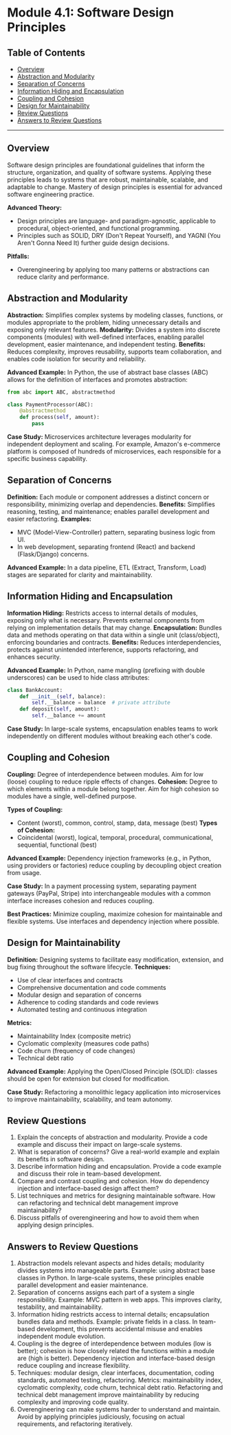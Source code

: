 # Module 4.1: Software Design Principles

## Table of Contents
- [Overview](#overview)
- [Abstraction and Modularity](#abstraction-and-modularity)
- [Separation of Concerns](#separation-of-concerns)
- [Information Hiding and Encapsulation](#information-hiding-and-encapsulation)
- [Coupling and Cohesion](#coupling-and-cohesion)
- [Design for Maintainability](#design-for-maintainability)
- [Review Questions](#review-questions)
- [Answers to Review Questions](#answers-to-review-questions)

---

## Overview
Software design principles are foundational guidelines that inform the structure, organization, and quality of software systems. Applying these principles leads to systems that are robust, maintainable, scalable, and adaptable to change. Mastery of design principles is essential for advanced software engineering practice.

**Advanced Theory:**
- Design principles are language- and paradigm-agnostic, applicable to procedural, object-oriented, and functional programming.
- Principles such as SOLID, DRY (Don't Repeat Yourself), and YAGNI (You Aren't Gonna Need It) further guide design decisions.

**Pitfalls:**
- Overengineering by applying too many patterns or abstractions can reduce clarity and performance.

## Abstraction and Modularity
**Abstraction:** Simplifies complex systems by modeling classes, functions, or modules appropriate to the problem, hiding unnecessary details and exposing only relevant features.
**Modularity:** Divides a system into discrete components (modules) with well-defined interfaces, enabling parallel development, easier maintenance, and independent testing.
**Benefits:** Reduces complexity, improves reusability, supports team collaboration, and enables code isolation for security and reliability.

**Advanced Example:**
In Python, the use of abstract base classes (ABC) allows for the definition of interfaces and promotes abstraction:
```python
from abc import ABC, abstractmethod

class PaymentProcessor(ABC):
    @abstractmethod
    def process(self, amount):
        pass
```

**Case Study:**
Microservices architecture leverages modularity for independent deployment and scaling. For example, Amazon's e-commerce platform is composed of hundreds of microservices, each responsible for a specific business capability.

## Separation of Concerns
**Definition:** Each module or component addresses a distinct concern or responsibility, minimizing overlap and dependencies.
**Benefits:** Simplifies reasoning, testing, and maintenance; enables parallel development and easier refactoring.
**Examples:**
- MVC (Model-View-Controller) pattern, separating business logic from UI.
- In web development, separating frontend (React) and backend (Flask/Django) concerns.

**Advanced Example:**
In a data pipeline, ETL (Extract, Transform, Load) stages are separated for clarity and maintainability.

## Information Hiding and Encapsulation
**Information Hiding:** Restricts access to internal details of modules, exposing only what is necessary. Prevents external components from relying on implementation details that may change.
**Encapsulation:** Bundles data and methods operating on that data within a single unit (class/object), enforcing boundaries and contracts.
**Benefits:** Reduces interdependencies, protects against unintended interference, supports refactoring, and enhances security.

**Advanced Example:**
In Python, name mangling (prefixing with double underscores) can be used to hide class attributes:
```python
class BankAccount:
    def __init__(self, balance):
        self.__balance = balance  # private attribute
    def deposit(self, amount):
        self.__balance += amount
```

**Case Study:**
In large-scale systems, encapsulation enables teams to work independently on different modules without breaking each other's code.

## Coupling and Cohesion
**Coupling:** Degree of interdependence between modules. Aim for low (loose) coupling to reduce ripple effects of changes.
**Cohesion:** Degree to which elements within a module belong together. Aim for high cohesion so modules have a single, well-defined purpose.

**Types of Coupling:**
- Content (worst), common, control, stamp, data, message (best)
**Types of Cohesion:**
- Coincidental (worst), logical, temporal, procedural, communicational, sequential, functional (best)

**Advanced Example:**
Dependency injection frameworks (e.g., in Python, using providers or factories) reduce coupling by decoupling object creation from usage.

**Case Study:**
In a payment processing system, separating payment gateways (PayPal, Stripe) into interchangeable modules with a common interface increases cohesion and reduces coupling.

**Best Practices:** Minimize coupling, maximize cohesion for maintainable and flexible systems. Use interfaces and dependency injection where possible.

## Design for Maintainability
**Definition:** Designing systems to facilitate easy modification, extension, and bug fixing throughout the software lifecycle.
**Techniques:**
- Use of clear interfaces and contracts
- Comprehensive documentation and code comments
- Modular design and separation of concerns
- Adherence to coding standards and code reviews
- Automated testing and continuous integration

**Metrics:**
- Maintainability Index (composite metric)
- Cyclomatic complexity (measures code paths)
- Code churn (frequency of code changes)
- Technical debt ratio

**Advanced Example:**
Applying the Open/Closed Principle (SOLID): classes should be open for extension but closed for modification.

**Case Study:**
Refactoring a monolithic legacy application into microservices to improve maintainability, scalability, and team autonomy.

## Review Questions
1. Explain the concepts of abstraction and modularity. Provide a code example and discuss their impact on large-scale systems.
2. What is separation of concerns? Give a real-world example and explain its benefits in software design.
3. Describe information hiding and encapsulation. Provide a code example and discuss their role in team-based development.
4. Compare and contrast coupling and cohesion. How do dependency injection and interface-based design affect them?
5. List techniques and metrics for designing maintainable software. How can refactoring and technical debt management improve maintainability?
6. Discuss pitfalls of overengineering and how to avoid them when applying design principles.

## Answers to Review Questions
1. Abstraction models relevant aspects and hides details; modularity divides systems into manageable parts. Example: using abstract base classes in Python. In large-scale systems, these principles enable parallel development and easier maintenance.
2. Separation of concerns assigns each part of a system a single responsibility. Example: MVC pattern in web apps. This improves clarity, testability, and maintainability.
3. Information hiding restricts access to internal details; encapsulation bundles data and methods. Example: private fields in a class. In team-based development, this prevents accidental misuse and enables independent module evolution.
4. Coupling is the degree of interdependence between modules (low is better); cohesion is how closely related the functions within a module are (high is better). Dependency injection and interface-based design reduce coupling and increase flexibility.
5. Techniques: modular design, clear interfaces, documentation, coding standards, automated testing, refactoring. Metrics: maintainability index, cyclomatic complexity, code churn, technical debt ratio. Refactoring and technical debt management improve maintainability by reducing complexity and improving code quality.
6. Overengineering can make systems harder to understand and maintain. Avoid by applying principles judiciously, focusing on actual requirements, and refactoring iteratively.
